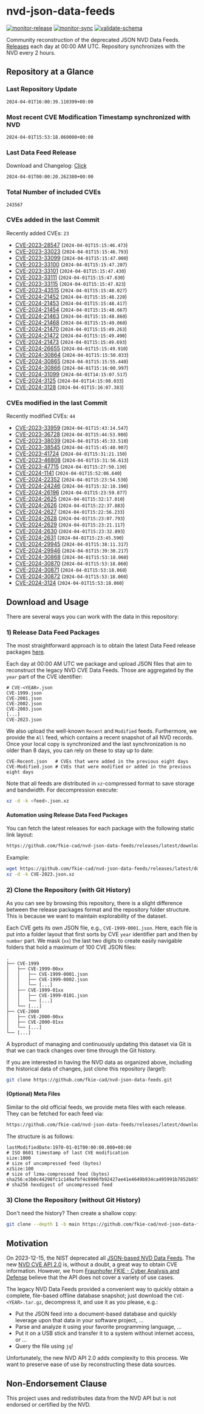# nvd-json-data-feeds

[![monitor-release](https://github.com/fkie-cad/nvd-json-data-feeds/actions/workflows/monitor_release.yml/badge.svg)](https://github.com/fkie-cad/nvd-json-data-feeds/actions/workflows/monitor_release.yml)
[![monitor-sync](https://github.com/fkie-cad/nvd-json-data-feeds/actions/workflows/monitor_sync.yml/badge.svg)](https://github.com/fkie-cad/nvd-json-data-feeds/actions/workflows/monitor_sync.yml)
[![validate-schema](https://github.com/fkie-cad/nvd-json-data-feeds/actions/workflows/validate_schema.yml/badge.svg)](https://github.com/fkie-cad/nvd-json-data-feeds/actions/workflows/validate_schema.yml)

Community reconstruction of the deprecated JSON NVD Data Feeds.
[Releases](https://github.com/fkie-cad/nvd-json-data-feeds/releases/latest) each day at 00:00 AM UTC.
Repository synchronizes with the NVD every 2 hours.

## Repository at a Glance

### Last Repository Update

```plain
2024-04-01T16:00:39.110399+00:00
```

### Most recent CVE Modification Timestamp synchronized with NVD

```plain
2024-04-01T15:53:18.060000+00:00
```

### Last Data Feed Release

Download and Changelog: [Click](https://github.com/fkie-cad/nvd-json-data-feeds/releases/latest)

```plain
2024-04-01T00:00:20.262380+00:00
```

### Total Number of included CVEs

```plain
243567
```

### CVEs added in the last Commit

Recently added CVEs: `23`

- [CVE-2023-28547](CVE-2023/CVE-2023-285xx/CVE-2023-28547.json) (`2024-04-01T15:15:46.473`)
- [CVE-2023-33023](CVE-2023/CVE-2023-330xx/CVE-2023-33023.json) (`2024-04-01T15:15:46.793`)
- [CVE-2023-33099](CVE-2023/CVE-2023-330xx/CVE-2023-33099.json) (`2024-04-01T15:15:47.000`)
- [CVE-2023-33100](CVE-2023/CVE-2023-331xx/CVE-2023-33100.json) (`2024-04-01T15:15:47.207`)
- [CVE-2023-33101](CVE-2023/CVE-2023-331xx/CVE-2023-33101.json) (`2024-04-01T15:15:47.430`)
- [CVE-2023-33111](CVE-2023/CVE-2023-331xx/CVE-2023-33111.json) (`2024-04-01T15:15:47.630`)
- [CVE-2023-33115](CVE-2023/CVE-2023-331xx/CVE-2023-33115.json) (`2024-04-01T15:15:47.823`)
- [CVE-2023-43515](CVE-2023/CVE-2023-435xx/CVE-2023-43515.json) (`2024-04-01T15:15:48.027`)
- [CVE-2024-21452](CVE-2024/CVE-2024-214xx/CVE-2024-21452.json) (`2024-04-01T15:15:48.220`)
- [CVE-2024-21453](CVE-2024/CVE-2024-214xx/CVE-2024-21453.json) (`2024-04-01T15:15:48.417`)
- [CVE-2024-21454](CVE-2024/CVE-2024-214xx/CVE-2024-21454.json) (`2024-04-01T15:15:48.667`)
- [CVE-2024-21463](CVE-2024/CVE-2024-214xx/CVE-2024-21463.json) (`2024-04-01T15:15:48.860`)
- [CVE-2024-21468](CVE-2024/CVE-2024-214xx/CVE-2024-21468.json) (`2024-04-01T15:15:49.060`)
- [CVE-2024-21470](CVE-2024/CVE-2024-214xx/CVE-2024-21470.json) (`2024-04-01T15:15:49.263`)
- [CVE-2024-21472](CVE-2024/CVE-2024-214xx/CVE-2024-21472.json) (`2024-04-01T15:15:49.490`)
- [CVE-2024-21473](CVE-2024/CVE-2024-214xx/CVE-2024-21473.json) (`2024-04-01T15:15:49.693`)
- [CVE-2024-26655](CVE-2024/CVE-2024-266xx/CVE-2024-26655.json) (`2024-04-01T15:15:49.910`)
- [CVE-2024-30864](CVE-2024/CVE-2024-308xx/CVE-2024-30864.json) (`2024-04-01T15:15:50.033`)
- [CVE-2024-30865](CVE-2024/CVE-2024-308xx/CVE-2024-30865.json) (`2024-04-01T15:15:55.440`)
- [CVE-2024-30866](CVE-2024/CVE-2024-308xx/CVE-2024-30866.json) (`2024-04-01T15:16:00.997`)
- [CVE-2024-31099](CVE-2024/CVE-2024-310xx/CVE-2024-31099.json) (`2024-04-01T14:15:07.517`)
- [CVE-2024-3125](CVE-2024/CVE-2024-31xx/CVE-2024-3125.json) (`2024-04-01T14:15:08.033`)
- [CVE-2024-3128](CVE-2024/CVE-2024-31xx/CVE-2024-3128.json) (`2024-04-01T15:16:07.383`)


### CVEs modified in the last Commit

Recently modified CVEs: `44`

- [CVE-2023-33959](CVE-2023/CVE-2023-339xx/CVE-2023-33959.json) (`2024-04-01T15:43:14.547`)
- [CVE-2023-36728](CVE-2023/CVE-2023-367xx/CVE-2023-36728.json) (`2024-04-01T15:44:53.980`)
- [CVE-2023-38039](CVE-2023/CVE-2023-380xx/CVE-2023-38039.json) (`2024-04-01T15:45:33.510`)
- [CVE-2023-38545](CVE-2023/CVE-2023-385xx/CVE-2023-38545.json) (`2024-04-01T15:45:40.907`)
- [CVE-2023-41724](CVE-2023/CVE-2023-417xx/CVE-2023-41724.json) (`2024-04-01T15:31:21.150`)
- [CVE-2023-46808](CVE-2023/CVE-2023-468xx/CVE-2023-46808.json) (`2024-04-01T15:31:56.613`)
- [CVE-2023-47715](CVE-2023/CVE-2023-477xx/CVE-2023-47715.json) (`2024-04-01T15:27:50.130`)
- [CVE-2024-1141](CVE-2024/CVE-2024-11xx/CVE-2024-1141.json) (`2024-04-01T15:52:06.640`)
- [CVE-2024-22352](CVE-2024/CVE-2024-223xx/CVE-2024-22352.json) (`2024-04-01T15:23:54.530`)
- [CVE-2024-24246](CVE-2024/CVE-2024-242xx/CVE-2024-24246.json) (`2024-04-01T15:32:10.190`)
- [CVE-2024-26196](CVE-2024/CVE-2024-261xx/CVE-2024-26196.json) (`2024-04-01T15:23:59.877`)
- [CVE-2024-2625](CVE-2024/CVE-2024-26xx/CVE-2024-2625.json) (`2024-04-01T15:32:17.010`)
- [CVE-2024-2626](CVE-2024/CVE-2024-26xx/CVE-2024-2626.json) (`2024-04-01T15:22:37.883`)
- [CVE-2024-2627](CVE-2024/CVE-2024-26xx/CVE-2024-2627.json) (`2024-04-01T15:22:56.233`)
- [CVE-2024-2628](CVE-2024/CVE-2024-26xx/CVE-2024-2628.json) (`2024-04-01T15:23:07.793`)
- [CVE-2024-2629](CVE-2024/CVE-2024-26xx/CVE-2024-2629.json) (`2024-04-01T15:23:21.117`)
- [CVE-2024-2630](CVE-2024/CVE-2024-26xx/CVE-2024-2630.json) (`2024-04-01T15:23:32.893`)
- [CVE-2024-2631](CVE-2024/CVE-2024-26xx/CVE-2024-2631.json) (`2024-04-01T15:23:45.590`)
- [CVE-2024-29945](CVE-2024/CVE-2024-299xx/CVE-2024-29945.json) (`2024-04-01T15:38:11.317`)
- [CVE-2024-29946](CVE-2024/CVE-2024-299xx/CVE-2024-29946.json) (`2024-04-01T15:39:30.217`)
- [CVE-2024-30868](CVE-2024/CVE-2024-308xx/CVE-2024-30868.json) (`2024-04-01T15:53:18.060`)
- [CVE-2024-30870](CVE-2024/CVE-2024-308xx/CVE-2024-30870.json) (`2024-04-01T15:53:18.060`)
- [CVE-2024-30871](CVE-2024/CVE-2024-308xx/CVE-2024-30871.json) (`2024-04-01T15:53:18.060`)
- [CVE-2024-30872](CVE-2024/CVE-2024-308xx/CVE-2024-30872.json) (`2024-04-01T15:53:18.060`)
- [CVE-2024-3124](CVE-2024/CVE-2024-31xx/CVE-2024-3124.json) (`2024-04-01T15:53:18.060`)


## Download and Usage

There are several ways you can work with the data in this repository:

### 1) Release Data Feed Packages

The most straightforward approach is to obtain the latest Data Feed release packages [here](https://github.com/fkie-cad/nvd-json-data-feeds/releases/latest).

Each day at 00:00 AM UTC we package and upload JSON files that aim to reconstruct the legacy NVD CVE Data Feeds.
Those are aggregated by the `year` part of the CVE identifier:

```
# CVE-<YEAR>.json
CVE-1999.json
CVE-2001.json
CVE-2002.json
CVE-2003.json
[...]
CVE-2023.json
```

We also upload the well-known `Recent` and `Modified` feeds.
Furthermore, we provide the `All` feed, which contains a recent snapshot of all NVD records.
Once your local copy is synchronized and the last synchronization is no older than 8 days, you can rely on these to stay up to date:

```plain
CVE-Recent.json   # CVEs that were added in the previous eight days
CVE-Modified.json # CVEs that were modified or added in the previous eight days
```

Note that all feeds are distributed in `xz`-compressed format to save storage and bandwidth.
For decompression execute:

```sh
xz -d -k <feed>.json.xz
```

#### Automation using Release Data Feed Packages

You can fetch the latest releases for each package with the following static link layout:

```sh
https://github.com/fkie-cad/nvd-json-data-feeds/releases/latest/download/CVE-<YEAR>.json.xz
```

Example:

```sh
wget https://github.com/fkie-cad/nvd-json-data-feeds/releases/latest/download/CVE-2023.json.xz
xz -d -k CVE-2023.json.xz
```

### 2) Clone the Repository (with Git History)

As you can see by browsing this repository, there is a slight difference between the release packages format and the repository folder structure.
This is because we want to maintain explorability of the dataset.

Each CVE gets its own JSON file, e.g., `CVE-1999-0001.json`.
Here, each file is put into a folder layout that first sorts by CVE `year` identifier part and then by `number` part.
We mask (`xx`) the last two digits to create easily navigable folders that hold a maximum of 100 CVE JSON files:

```plain
.
├── CVE-1999
│   ├── CVE-1999-00xx
│   │   ├── CVE-1999-0001.json
│   │   ├── CVE-1999-0002.json
│   │   └── [...]
│   ├── CVE-1999-01xx
│   │   ├── CVE-1999-0101.json
│   │   └── [...]
│   └── [...]
├── CVE-2000
│   ├── CVE-2000-00xx
│   ├── CVE-2000-01xx
│   └── [...]
└── [...]
```

A byproduct of managing and continuously updating this dataset via Git is that we can track changes over time through the Git history.

If you are interested in having the NVD data as organized above, including the historical data of changes, just clone this repository (large!):

```sh
git clone https://github.com/fkie-cad/nvd-json-data-feeds.git
```

#### (Optional) Meta Files

Similar to the old official feeds, we provide meta files with each release. They can be fetched for each feed via:

```sh
https://github.com/fkie-cad/nvd-json-data-feeds/releases/latest/download/CVE-<YEAR>.meta
```

The structure is as follows:

```plain
lastModifiedDate:1970-01-01T00:00:00.000+00:00                          # ISO 8601 timestamp of last CVE modification
size:1000                                                               # size of uncompressed feed (bytes)
xzSize:100                                                              # size of lzma-compressed feed (bytes)
sha256:e3b0c44298fc1c149afbf4c8996fb92427ae41e4649b934ca495991b7852b855 # sha256 hexdigest of uncompressed feed
```

### 3) Clone the Repository (without Git History)

Don't need the history? Then create a shallow copy:

```sh
git clone --depth 1 -b main https://github.com/fkie-cad/nvd-json-data-feeds.git
```

## Motivation

On 2023-12-15, the NIST deprecated all [JSON-based NVD Data Feeds](https://nvd.nist.gov/vuln/data-feeds#divRetirementBanner-1).
The new [NVD CVE API 2.0](https://nvd.nist.gov/developers/vulnerabilities) is, without a doubt, a great way to obtain CVE information.
However, we from [Fraunhofer FKIE - Cyber Analysis and Defense](https://www.fkie.fraunhofer.de/en/departments/cad.html) believe that the API does not cover a variety of use cases.

The legacy NVD Data Feeds provided a convenient way to quickly obtain a complete, file-based offline database snapshot; just download the `CVE-<YEAR>.tar.gz`, decompress it, and use it as you please, e.g.:

- Put the JSON feed into a document-based database and quickly leverage upon that data in your software project, ...
- Parse and analyze it using your favorite programming language, ...
- Put it on a USB stick and transfer it to a system without internet access, or ...
- Query the file using `jq`!

Unfortunately, the new NVD API 2.0 adds complexity to this process.
We want to preserve ease of use by reconstructing these data sources.

## Non-Endorsement Clause

This project uses and redistributes data from the NVD API but is not endorsed or certified by the NVD.